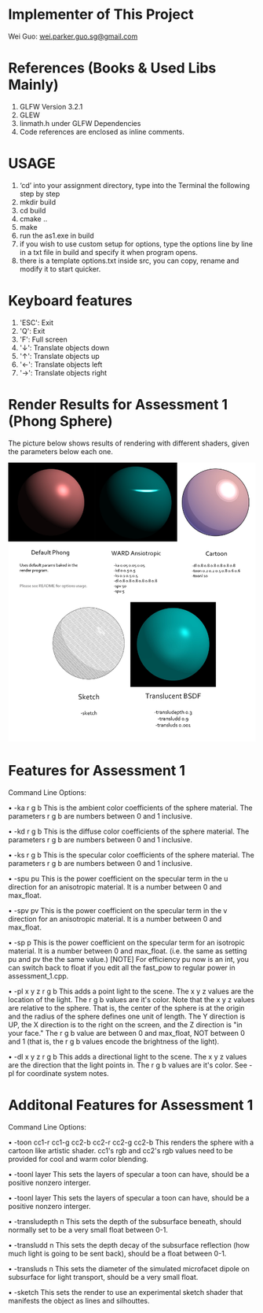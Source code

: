 # Implementer of This Project
Wei Guo: wei.parker.guo.sg@gmail.com

# References (Books & Used Libs Mainly)
1. GLFW Version 3.2.1
2. GLEW
3. linmath.h under GLFW Dependencies
4. Code references are enclosed as inline comments.

# USAGE
1. ‘cd’ into your assignment directory, type into the Terminal the following step by step
2. mkdir build
3. cd build
4. cmake ..
5. make
6. run the as1.exe in build
7. if you wish to use custom setup for options, type the options line by line in a txt file in build and specify it when program opens.
8. there is a template options.txt inside src, you can copy, rename and modify it to start quicker.

# Keyboard features
1. 'ESC': Exit
2. 'Q': Exit
3. 'F': Full screen
4. '↓': Translate objects down
5. '↑': Translate objects up
6. '←': Translate objects left
7. '→': Translate objects right

# Render Results for Assessment 1 (Phong Sphere)

The picture below shows results of rendering with different shaders, given the parameters below each one.

<p align="center">
  <img src="render_snapshots/snaps_assembly.jpg">
</p>

# Features for Assessment 1

Command Line Options:

• -ka r g b 
This is the ambient color coefficients of the sphere material. The parameters r g b are numbers between 0 and 1 inclusive.

• -kd r g b 
This is the diffuse color coefficients of the sphere material. The parameters r g b are numbers between 0 and 1 inclusive. 

• -ks r g b 
This is the specular color coefficients of the sphere material. The parameters r g b are numbers between 0 and 1 inclusive. 

• -spu pu 
This is the power coefficient on the specular term in the u direction for an anisotropic material. 
It is a number between 0 and max_float.

• -spv pv 
This is the power coefficient on the specular term in the v direction for an anisotropic material. 
It is a number between 0 and max_float.

• -sp p 
This is the power coefficient on the specular term for an isotropic material. It is a number between 0 and max_float. (i.e. the same as setting pu and pv the the same value.)
[NOTE] For efficiency pu now is an int, you can switch back to float if you edit all the fast_pow to regular power in assessment_1.cpp.

• -pl x y z r g b 
This adds a point light to the scene. The x y z values are the location of the light. The r g b values are it's color. Note that the x y z values are relative to the sphere. That is, the center of the sphere is at the origin and the radius of the sphere defines one unit of length. The Y direction is UP, the X direction is to the right on the screen, and the Z direction is "in your face." The r g b value are between 0 and max_float, NOT between 0 and 1 (that is, the r g b values encode the brightness of the light).

• -dl x y z r g b 
This adds a directional light to the scene. The x y z values are the direction that the light points in. The r g b values are it's color. See -pl for coordinate system notes.

# Additonal Features for Assessment 1

Command Line Options:

• -toon cc1-r cc1-g cc2-b cc2-r cc2-g cc2-b
This renders the sphere with a cartoon like artistic shader. cc1's rgb and cc2's rgb values need to be provided for cool and warm color blending.

• -toonl layer
This sets the layers of specular a toon can have, should be a positive nonzero interger.

• -toonl layer
This sets the layers of specular a toon can have, should be a positive nonzero interger.

• -transludepth n
This sets the depth of the subsurface beneath, should normally set to be a very small float between 0-1.

• -transludd n
This sets the depth decay of the subsurface reflection (how much light is going to be sent back), should be a float between 0-1.

• -transluds n
This sets the diameter of the simulated microfacet dipole on subsurface for light transport, should be a very small float.

• -sketch
This sets the render to use an experimental sketch shader that manifests the object as lines and silhouttes.
